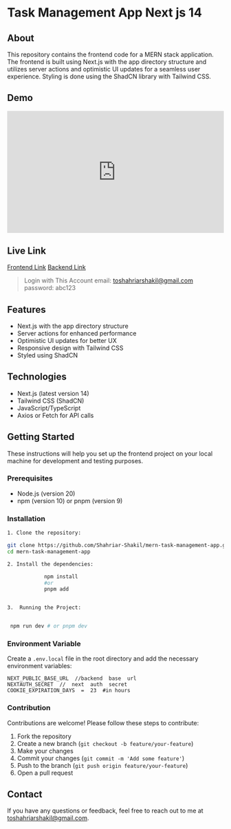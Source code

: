 # Task Management App Next js 14

## About

This repository contains the frontend code for a MERN stack application. The frontend is built using Next.js with the app directory structure and utilizes server actions and optimistic UI updates for a seamless user experience. Styling is done using the ShadCN library with Tailwind CSS.

## Demo

  <div style="position: relative; padding-bottom: 56.25%; height: 0;"><iframe src="https://www.loom.com/embed/203a0ec9aaf04ea0a2165c213f0f7657?sid=0c490aa1-42b9-42e1-abee-c005b0804d3b" frameborder="0" webkitallowfullscreen mozallowfullscreen allowfullscreen style="position: absolute; top: 0; left: 0; width: 100%; height: 100%;"></iframe></div>


## Live Link

[Frontend Link](https://mern-task-management-app-navy.vercel.app/)
[Backend Link](https://github.com/Shahriar-Shakil/task-management-backend)

> Login with This Account
> email: toshahriarshakil@gmail.com
> password: abc123

## Features

- Next.js with the app directory structure
- Server actions for enhanced performance
- Optimistic UI updates for better UX
- Responsive design with Tailwind CSS
- Styled using ShadCN

## Technologies

- Next.js (latest version 14)
- Tailwind CSS (ShadCN)
- JavaScript/TypeScript
- Axios or Fetch for API calls

## Getting Started

These instructions will help you set up the frontend project on your local machine for development and testing purposes.

### Prerequisites

- Node.js (version 20)
- npm (version 10) or pnpm (version 9)

### Installation

```sh
1. Clone the repository:

git clone https://github.com/Shahriar-Shakil/mern-task-management-app.git
cd mern-task-management-app

2. Install the dependencies:

		    npm install
		    #or
		    pnpm add


3.  Running the Project:


 npm run dev # or pnpm dev

```

### Environment Variable

Create a `.env.local` file in the root directory and add the necessary environment variables:

```
NEXT_PUBLIC_BASE_URL  //backend  base  url
NEXTAUTH_SECRET  //  next  auth  secret
COOKIE_EXPIRATION_DAYS  =  23  #in hours
```

### Contribution

Contributions are welcome! Please follow these steps to contribute:

1. Fork the repository
2. Create a new branch (`git checkout -b feature/your-feature`)
3. Make your changes
4. Commit your changes (`git commit -m 'Add some feature'`)
5. Push to the branch (`git push origin feature/your-feature`)
6. Open a pull request

## Contact

If you have any questions or feedback, feel free to reach out to me at toshahriarshakil@gmail.com.
